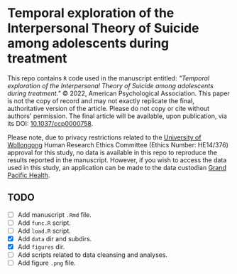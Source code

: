# Temporal exploration of the Interpersonal Theory of Suicide among adolescents during treatment

This repo contains `R` code used in the manuscript entitled: *"Temporal exploration
of the Interpersonal Theory of Suicide among adolescents during treatment."* ©
2022, American Psychological Association. This paper is not the copy of record
and may not exactly replicate the final, authoritative version of the article.
Please do not copy or cite without authors' permission. The final article will
be available, upon publication, via its DOI: [10.1037/ccp0000758](https://doi.org/10.1037/ccp0000758).


Please note, due to privacy restrictions related to the [University of
Wollongong](www.uow.edu.au) Human Research Ethics Committee (Ethics Number:
HE14/376) approval for this study, no data is available in this repo to
reproduce the results reported in the manuscript. However, if you wish to access
the data used in this study, an application can be made to the data custodian
[Grand Pacific Health](www.gph.org.au). 


## TODO

-  [ ] Add manuscript `.Rmd` file.
-  [ ] Add `func.R` script.
-  [ ] Add `load.R` script.
-  [x] Add `data` dir and subdirs.
-  [x] Add `figures` dir.
-  [ ] Add scripts related to data cleansing and analyses.
-  [ ] Add figure `.png` file.
